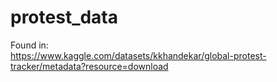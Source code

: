 # protest_data

Found in:
<br />
https://www.kaggle.com/datasets/kkhandekar/global-protest-tracker/metadata?resource=download
